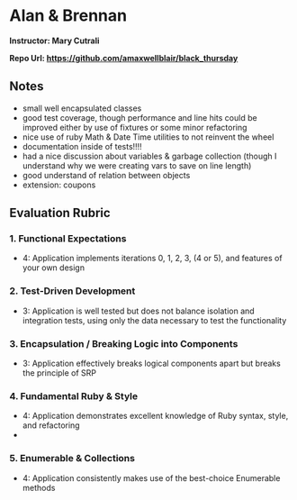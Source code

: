 # Alan & Brennan  

**Instructor: Mary Cutrali**

**Repo Url: https://github.com/amaxwellblair/black_thursday**

## Notes
* small well encapsulated classes 
* good test coverage, though performance and line hits could be improved either by use of fixtures or some minor refactoring
* nice use of ruby Math & Date Time utilities to not reinvent the wheel 
* documentation inside of tests!!!!
* had a nice discussion about variables & garbage collection (though I understand why we were creating vars to save on line length) 
* good understand of relation between objects 
* extension: coupons

## Evaluation Rubric

### 1. Functional Expectations

* 4: Application implements iterations 0, 1, 2, 3, (4 or 5), and features of your own design


### 2. Test-Driven Development

* 3: Application is well tested but does not balance isolation and integration tests, using only the data necessary to test the functionality

### 3. Encapsulation / Breaking Logic into Components

* 3: Application effectively breaks logical components apart but breaks the principle of SRP

### 4. Fundamental Ruby & Style

* 4:  Application demonstrates excellent knowledge of Ruby syntax, style, and refactoring
* 
### 5. Enumerable & Collections

* 4: Application consistently makes use of the best-choice Enumerable methods
